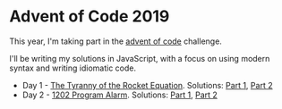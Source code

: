 Advent of Code 2019
===================

This year, I'm taking part in the [advent of code](http://adventofcode.com/) challenge.

I'll be writing my solutions in JavaScript, with a focus on using modern syntax and writing idiomatic code.


* Day 1 - [The Tyranny of the Rocket Equation](https://adventofcode.com/2019/day/1). Solutions: [Part 1](day01_the_tyranny_of_the_rocket_equation/solution_part1.js), [Part 2](day01_the_tyranny_of_the_rocket_equation/solution_part2.js)
* Day 2 - [1202 Program Alarm](https://adventofcode.com/2019/day/2). Solutions: [Part 1](day02_1202_program_alarm/solution_part1.js), [Part 2](day02_1202_program_alarm/solution_part2.js)
